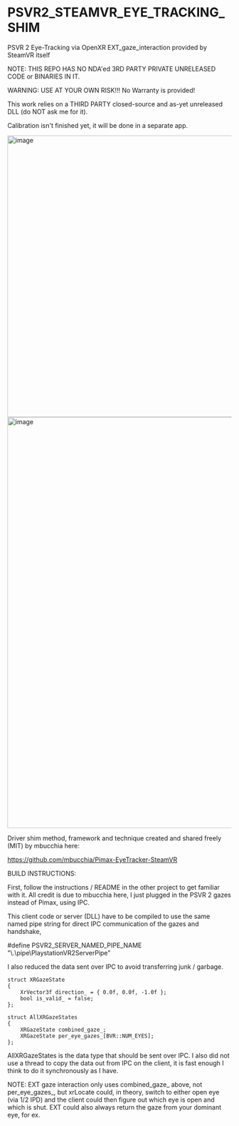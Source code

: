 # PSVR2_STEAMVR_EYE_TRACKING_SHIM

PSVR 2 Eye-Tracking via OpenXR EXT_gaze_interaction provided by SteamVR itself

NOTE: THIS REPO HAS NO NDA'ed 3RD PARTY PRIVATE UNRELEASED CODE or BINARIES IN IT.

WARNING: USE AT YOUR OWN RISK!!! No Warranty is provided!

This work relies on a THIRD PARTY closed-source and as-yet unreleased DLL (do NOT ask me for it).

Calibration isn't finished yet, it will be done in a separate app.

<img width="808" height="631" alt="image" src="https://github.com/user-attachments/assets/1c95fb33-5fdf-4cc7-b2d7-5a3df6539897" />


<img width="520" height="921" alt="image" src="https://github.com/user-attachments/assets/9f38f2d6-bf80-404a-a728-e0d5d20d9c8a" />

Driver shim method, framework and technique created and shared freely (MIT) by mbucchia here:

https://github.com/mbucchia/Pimax-EyeTracker-SteamVR


BUILD INSTRUCTIONS:

First, follow the instructions / README in the other project to get familiar with it. All credit is due to mbucchia here, I just plugged in the PSVR 2 gazes instead of Pimax, using IPC.

This client code or server (DLL) have to be compiled to use the same named pipe string for direct IPC communication of the gazes and handshake,

#define PSVR2_SERVER_NAMED_PIPE_NAME "\\.\pipe\PlaystationVR2ServerPipe"

I also reduced the data sent over IPC to avoid transferring junk / garbage.

	struct XRGazeState
	{
		XrVector3f direction_ = { 0.0f, 0.0f, -1.0f };
		bool is_valid_ = false;
	};

	struct AllXRGazeStates
	{
		XRGazeState combined_gaze_;
		XRGazeState per_eye_gazes_[BVR::NUM_EYES];
	};

AllXRGazeStates is the data type that should be sent over IPC. I also did not use a thread to copy the data out from IPC on the client, it is fast enough I think to do it synchronously as I have.

NOTE: EXT gaze interaction only uses combined_gaze_ above, not per_eye_gazes_, but xrLocate could, in theory, switch to either open eye (via 1/2 IPD) and the client could then figure out which eye is open and which is shut. EXT could also always return the gaze from your dominant eye, for ex.
